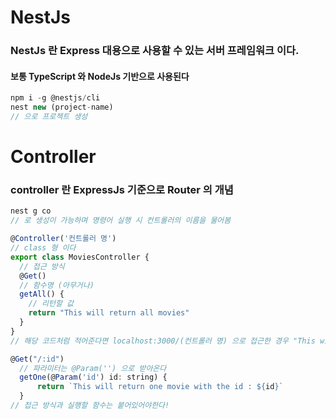# NestJs

### NestJs 란 Express 대용으로 사용할 수 있는 서버 프레임워크 이다.

#### 보통 TypeScript 와 NodeJs 기반으로 사용된다

```javascript
npm i -g @nestjs/cli
nest new (project-name)
// 으로 프로젝트 생성
```

# Controller

### controller 란 ExpressJs 기준으로 Router 의 개념

```javascript
nest g co 
// 로 생성이 가능하며 명령어 실행 시 컨트롤러의 이름을 물어봄

@Controller('컨트롤러 명')
// class 형 이다
export class MoviesController {
  // 접근 방식
  @Get()
  // 함수명 (아무거나)
  getAll() {
    // 리턴할 값
    return "This will return all movies"
  }
}
// 해당 코드처럼 적어준다면 localhost:3000/(컨트롤러 명) 으로 접근한 경우 "This will return all movies 를 return 함"

@Get("/:id")
  // 파라미터는 @Param('') 으로 받아온다
  getOne(@Param('id') id: string) {
      return `This will return one movie with the id : ${id}`
  }
// 접근 방식과 실행할 함수는 붙어있어야한다!
```


